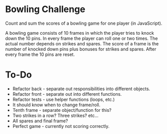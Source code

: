
Bowling Challenge
=================

Count and sum the scores of a bowling game for one player (in JavaScript).

A bowling game consists of 10 frames in which the player tries to knock down the 10 pins. In every frame the player can roll one or two times. The actual number depends on strikes and spares. The score of a frame is the number of knocked down pins plus bonuses for strikes and spares. After every frame the 10 pins are reset.

To-Do
=======

* Refactor back - separate out responsibilities into different objects.
* Refactor front - separate out into different functions.
* Refactor tests - use helper functions (loops, etc.)
* It should know when to change frame/roll.
* Tenth frame - separate object/function for this?
* Two strikes in a row? Three strikes? etc...
* All spares and final frame?
* Perfect game - currently not scoring correctly.

